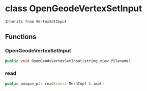 # class OpenGeodeVertexSetInput


```cpp
Inherits from VertexSetInput
```



## Functions

### OpenGeodeVertexSetInput

```cpp
public void OpenGeodeVertexSetInput(string_view filename)
```


### read

```cpp
public unique_ptr read(const MeshImpl & impl)
```




